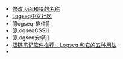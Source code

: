 - [修改页面和块的名称](https://www.bilibili.com/video/BV1qq4y1k7fN?p=15)
- [Logseq中文社区]()
- [[logseq-插件]]
- [[LogseqCSS]]
- [[Logseq安卓]]
- [双链笔记软件推荐：Logseq 和它的五种用法](https://sspai.com/post/69503)
-
